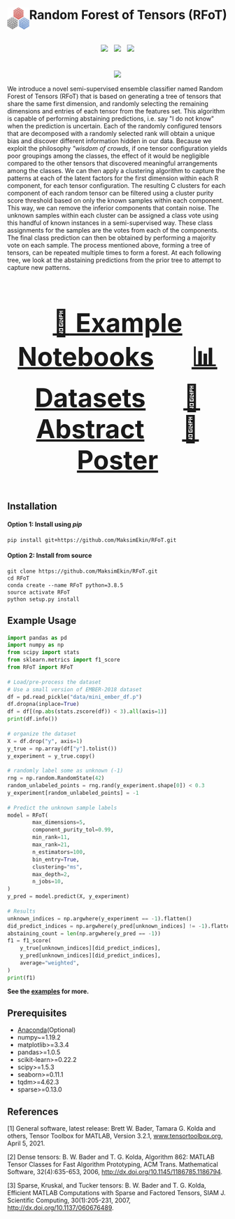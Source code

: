 # Random Forest of Tensors (RFoT) <img align="left" width="50" height="50" src="RFoT/RFoT.png">

<div align="center", style="font-size: 50px">
    <img src="https://github.com/MaksimEkin/RFoT/actions/workflows/ci_tests.yml/badge.svg?branch=main"></img>
    <img src="https://img.shields.io/hexpm/l/plug"></img>
    <img src="https://img.shields.io/badge/python-v3.8.5-blue"></img>
</div>

<br>

<p align="center">
  <img width="500" src="RFoT/rfot_demo.png">
</p>

We introduce a novel semi-supervised ensemble classifier named Random Forest of Tensors (RFoT) that is based on generating a tree of tensors that share the same first dimension, and randomly selecting the remaining dimensions and entries of each tensor from the features set. This algorithm is capable of performing abstaining predictions, i.e. say "I do not know" when the prediction is uncertain. Each of the randomly configured tensors that are decomposed with a randomly selected rank will obtain a unique bias and discover different information hidden in our data. Because we exploit the philosophy *"wisdom of crowds*, if one tensor configuration yields poor groupings among the classes, the effect of it would be negligible compared to the other tensors that discovered meaningful arrangements among the classes. We can then apply a clustering algorithm to capture the patterns at each of the latent factors for the first dimension within each R component, for each tensor configuration. The resulting C clusters for each component of each random tensor can be filtered using a cluster purity score threshold based on only the known samples within each component. This way, we can remove the inferior components that contain noise. The unknown samples within each cluster can be assigned a class vote using this handful of known instances in a semi-supervised way. These class assignments for the samples are the votes from each of the components. The final class prediction can then be obtained by performing a majority vote on each sample. The process mentioned above, forming a tree of tensors, can be repeated multiple times to form a forest. At each following tree, we look at the abstaining predictions from the prior tree to attempt to capture new patterns.

<div align="center", style="font-size: 50px">

### [:orange_book: Example Notebooks](examples/) &emsp; [:bar_chart: Datasets](data/) &emsp; [:page_facing_up: Abstract](https://www.maksimeren.com/abstract/Random_Forest_of_Tensors_RFoT_MTEM.pdf)  &emsp; [:scroll: Poster](https://www.maksimeren.com/poster/Random_Forest_of_Tensors_RFoT_MTEM.pdf)

</div>


## Installation

#### Option 1: Install using *pip*
```shell
pip install git+https://github.com/MaksimEkin/RFoT.git
```

#### Option 2: Install from source
```shell
git clone https://github.com/MaksimEkin/RFoT.git
cd RFoT
conda create --name RFoT python=3.8.5
source activate RFoT
python setup.py install
```

## Example Usage
```python
import pandas as pd
import numpy as np
from scipy import stats
from sklearn.metrics import f1_score
from RFoT import RFoT

# Load/pre-process the dataset
# Use a small version of EMBER-2018 dataset
df = pd.read_pickle("data/mini_ember_df.p")
df.dropna(inplace=True)
df = df[(np.abs(stats.zscore(df)) < 3).all(axis=1)]
print(df.info())

# organize the dataset
X = df.drop("y", axis=1)
y_true = np.array(df["y"].tolist())
y_experiment = y_true.copy()

# randomly label some as unknown (-1)
rng = np.random.RandomState(42)
random_unlabeled_points = rng.rand(y_experiment.shape[0]) < 0.3
y_experiment[random_unlabeled_points] = -1

# Predict the unknown sample labels
model = RFoT(
        max_dimensions=5,
        component_purity_tol=0.99,
        min_rank=11,
        max_rank=21,
        n_estimators=100,
        bin_entry=True,
        clustering="ms",
        max_depth=2,
        n_jobs=10,
)
y_pred = model.predict(X, y_experiment)

# Results
unknown_indices = np.argwhere(y_experiment == -1).flatten()
did_predict_indices = np.argwhere(y_pred[unknown_indices] != -1).flatten()
abstaining_count = len(np.argwhere(y_pred == -1))
f1 = f1_score(
    y_true[unknown_indices][did_predict_indices],
    y_pred[unknown_indices][did_predict_indices],
    average="weighted",
)
print(f1)
```
**See the [examples](examples/) for more.**

## Prerequisites
- [Anaconda](https://docs.anaconda.com/anaconda/install/)(Optional)
- numpy~=1.19.2
- matplotlib>=3.3.4
- pandas>=1.0.5
- scikit-learn>=0.22.2
- scipy>=1.5.3
- seaborn>=0.11.1
- tqdm>=4.62.3
- sparse>=0.13.0

## References
[1] General software, latest release: Brett W. Bader, Tamara G. Kolda and others, Tensor Toolbox for MATLAB, Version 3.2.1, www.tensortoolbox.org, April 5, 2021.

[2] Dense tensors: B. W. Bader and T. G. Kolda, Algorithm 862: MATLAB Tensor Classes for Fast Algorithm Prototyping, ACM Trans. Mathematical Software, 32(4):635-653, 2006, http://dx.doi.org/10.1145/1186785.1186794.

[3] Sparse, Kruskal, and Tucker tensors: B. W. Bader and T. G. Kolda, Efficient MATLAB Computations with Sparse and Factored Tensors, SIAM J. Scientific Computing, 30(1):205-231, 2007, http://dx.doi.org/10.1137/060676489.


